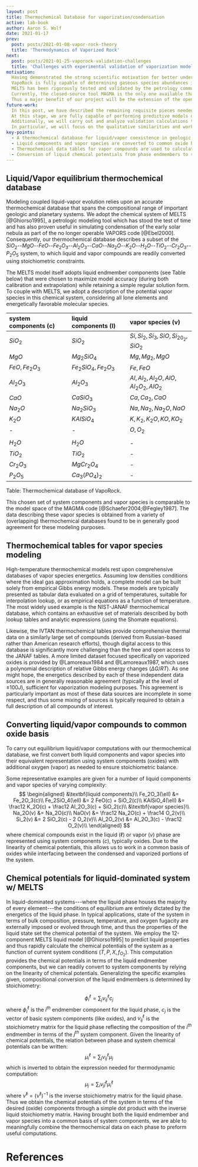 ```yaml
---
layout: post
title: Thermochemical Database for vaporization/condensation
active: lab-book
author: Aaron S. Wolf
date: 2021-01-17
prev:
  post: posts/2021-01-08-vapor-rock-theory
  title: 'Thermodynamics of Vaporized Rock'
next:
  post: posts/2021-01-25-vaporock-validation-challenges
  title: 'Challenges with experimental validation of vaporization modeling'
motivation:
  Having demonstrated the strong scientific motivation for better understanding silicate vaporization processes, we propose to develop a new code VapoRock, which combines the MELTS liquid model (as implemented by the ThermoEngine code) with gas-species properties from the thermochemistry tables of NIST-JANAF and @Lamoreaux1984 & @Lamoreaux1987, enabling coexisting vapor speciation calculations similar to those provided by the MAGMA code.
  VapoRock is fully capable of determining gaseous species abundances in contact with a magma, represented using the MELTS liquid model.
  MELTS has been rigorously tested and validated by the petrology community over the last 25 years.
  Currently, the closed-source tool MAGMA is the only one available that is capable of predicting gas abundances in equilibrium with a magma ocean.
  Thus a major benefit of our project will be the extension of the open-source ThermoEngine code to treat magma-vapor systems as a new tool for the community.
future-work:
  In this post, we have described the remaining requisite pieces needed for practical thermodynamic computations.
  At this stage, we are fully capable of performing predictive models of silicate vapor outgassing, to be presented in a future post.
  Additionally, we will carry out and analyze validation calculations to compare the results of VapoRock to the existing vapor software MAGMA.
  In particular, we will focus on the qualitative similarities and work to understand the root cause of key quantitative differences.
key-points:
  - A thermochemical database for liquid/vapor coexistence in geologic systems is constructed based on the MELTS thermodynamic model combined with lab-based vapor species thermal models at 1bar.
  - Liquid components and vapor species are converted to common oxide basis (system components) to enable simple equilibrium calculations
  - Thermochemical data tables for vapor compounds are used to calculate relative abundances of vapor species; NIST-JANAF, IVTAN, and compillations of Lamoreaux are used and are in general agreement.
  - Conversion of liquid chemical potentials from phase endmembers to system components is given by dot product of inverse liquid stoichiometry matrix with calculated liquid phase chemical potentials.
---
```


## Liquid/Vapor equilibrium thermochemical database
<!-- # [[202101111354]] Liquid/Vapor equilibrium thermochemical database -->

Modeling coupled liquid-vapor evolution relies upon an accurate thermochemical database that spans the compositional range of important geologic and planetary systems.
We adopt the chemical system of MELTS [@Ghiorso1995], a petrologic modeling tool which has stood the test of time and has also proven useful in simulating condensation of the early solar nebula as part of the no longer operable VAPORS code [@Ebel2000].
Consequently, our thermochemical database describes a subset of the $SiO_2$--$MgO$--$FeO$--$Fe_2O_3$--$Al_2O_3$--$CaO$--$Na_2O$--$K_2O$--$H_2O$--$TiO_2$--$Cr_2O_3$--$P_2O_5$ system, to which liquid and vapor compounds are readily converted using stoichiometric constraints.
 <!-- [[202101121125]] -->
<!-- strip out tbl refs since not working yet in open lab-book (FIX LATER) -->
The MELTS model itself adopts liquid endmember components (see Table below) that were chosen to maximize model accuracy (during both calibration and extrapolation) while retaining a simple regular solution form.
To couple with MELTS, we adopt a description of the potential vapor species in this chemical system, considering all lone elements and energetically favorable molecular species.

|system components (c)|liquid components (l)|vapor species (v)|
|:---|:---|:---|
|$SiO_2$|$SiO_2$|$Si, Si_2, Si_3, SiO, Si_20_2, SiO_2$|
|$MgO$|$Mg_2SiO_4$|$Mg, Mg_2, MgO$|
|$FeO, Fe_2O_3$|$Fe_2SiO_4, Fe_2O_3$|$Fe, FeO$|
|$Al_2O_3$|$Al_2O_3$|$Al, Al_2, Al_2O, AlO, Al_2O_2, AlO_2$|
|$CaO$|$CaSiO_3$|$Ca, Ca_2, CaO$|
|$Na_2O$|$Na_2SiO_3$|$Na, Na_2, Na_2O, NaO$|
|$K_2O$|$KAlSiO_4$|$K, K_2, K_2O, KO, KO_2$|
|-|-|$O, O_2$|
| |||
|$H_2O$|$H_2O$|-|
|$TiO_2$|$TiO_2$|-|
|$Cr_2O_3$|$MgCr_2O_4$|-|
|$P_2O_5$|$Ca_3(PO_4)_2$|-|

  Table: Thermochemical database of VapoRock.
  <!-- {#tbl:chem-sys} -->
<!-- Table ref removed until working xnos activated in open lab-book -->

This chosen set of system components and vapor species is comparable to the model space of the MAGMA code [@Schaefer2004;@Fegley1987].
The data describing these vapor species is obtained from a variety of (overlapping) thermochemical databases found to be in generally good agreement for these modeling purposes.
 <!-- [[202101121012]] -->


## Thermochemical tables for vapor species modeling
<!-- # [[202101121012]] Thermochemical tables for vapor species modeling -->

High-temperature thermochemical models rest upon comprehensive databases of vapor species energetics.
Assuming low densities conditions where the ideal gas approximation holds, a complete model can be built solely from empirical Gibbs energy models.
These models are typically presented as tabular data evaluated on a grid of temperatures, suitable for interpolation lookup, or as empirical equations as a function of temperature.
The most widely used example is the NIST-JANAF thermochemical database, which contains an exhaustive set of materials described by both lookup tables and analytic expressions (using the Shomate equations).
 <!-- [[202006090659]] -->
Likewise, the IVTAN thermochemical tables provide comprehensive thermal data on a similarly large set of compounds (derived from Russian-based rather than American research efforts), though digital access to this database is significantly more challenging than the free and open access to the JANAF tables.
A more limited dataset focused specifically on vaporized oxides is provided by @Lamoreaux1984 and @Lamoreaux1987, which uses a polynomial description of relative Gibbs energy changes ($\Delta G / RT$).
As one might hope, the energetics described by each of these independent data sources are in generally reasonable agreement (typically at the level of $\pm100 J$), sufficient for vaporization modeling purposes.
This agreement is particularly important as most of these data sources are incomplete in some respect, and thus some mixing of sources is typically required to obtain a full description of all compounds of interest.



## Converting liquid/vapor compounds to common oxide basis
<!-- # [[202101121125]] Converting liquid/vapor compounds to common oxide basis -->


To carry out equilibrium liquid/vapor computations with our thermochemical database, we first convert both liquid components and vapor species into their equivalent representation using system components (oxides) with additional oxygen (vapor) as needed to ensure stoichiometric balance.
 <!-- [[202101111354]] -->
Some representative examples are given for a number of liquid components and vapor species of varying complexity:
$$
\begin{aligned}
&\textbf{liquid components}\\
Fe_2O_3(\ell) &= Fe_2O_3(c)\\
Fe_2SiO_4(\ell) &= 2 FeO(c) + SiO_2(c)\\
KAlSiO_4(\ell) &= \frac12 K_2O(c) + \frac12 Al_2O_3(c) + SiO_2(c)\\
&\textbf{vapor species}\\
Na_2O(v) &= Na_2O(c)\\
NaO(v) &= \frac12 Na_2O(c) + \frac14 O_2(v)\\
Si_2(v) &= 2 SiO_2(c) - 2 O_2(v)\\
Al_2O_2(v) &= Al_2O_3(c) - \frac12 O_2(v)\\
\end{aligned}
$$
where chemical compounds exist in the liquid ($\ell$) or vapor ($v$) phase are represented using system components ($c$), typically oxides.
Due to the linearity of chemical potentials, this allows us to work in a common basis of oxides while interfacing between the condensed and vaporized portions of the system.



## Chemical potentials for liquid-dominated system w/ MELTS
<!-- [[202101130617]] Chemical potentials for liquid-dominated system w/ MELTS -->

In liquid-dominated systems---where the liquid phase houses the majority of every element---the conditions of equilibrium are entirely dictated by the energetics of the liquid phase.
In typical applications, state of the system in terms of bulk composition, pressure, temperature, and oxygen fugacity are externally imposed or evolved through time, and thus the properties of the liquid state set the chemical potential of the system.
We employ the 12-component MELTS liquid model [@Ghiorso1995] to predict liquid properties and thus rapidly calculate the chemical potentials of the system as a function of current system conditions $(T, P, X, f_{O_2})$.
This computation provides the chemical potentials in terms of the liquid endmember components, but we can readily convert to system components by relying on the linearity of chemical potentials.
Generalizing the specific examples given, compositional conversion of the liquid endmembers is determined by stoichiometry:
 <!-- [[202101121125]] -->
$$
\phi_i^\ell = \sum_{j} \nu_{ij}^\ell c_j
$$
where $\phi_i^\ell$ is the $i^{th}$ endmember component for the liquid phase, $c_j$ is the vector of basic system components (like oxides), and $\nu_{ij}^\ell$ is the stoichiometry matrix for the liquid phase reflecting the composition of the $i^{th}$ endmember in terms of the $j^{th}$ system component.
Given the linearity of chemical potentials, the relation between phase and system chemical potentials can be written:
$$
\mu_{i}^{\ell} = \sum_j \nu_{ij}^{\ell} \mu_j
$$
which is inverted to obtain the expression needed for thermodynamic computation:
$$
\mu_j = \sum_i \tilde{\nu}^\ell_{ji} \mu_i^\ell
$$
where $\tilde{\nu}^\ell = ({\nu^\ell})^{-1}$ is the inverse stoichiometry matrix for the liquid phase.
Thus we obtain the chemical potentials of the system in terms of the desired (oxide) components through a simple dot product with the inverse liquid stoichiometry matrix.
Having brought both the liquid endmember and vapor species into a common basis of system components, we are able to meaningfully combine the thermochemical data on each phase to preform useful computations.


# References
